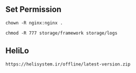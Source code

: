 ## Set Permission
```
chown -R nginx:nginx .
```
```
chmod -R 777 storage/framework storage/logs
```

## HeliLo
```
https://helisystem.ir/offline/latest-version.zip
```